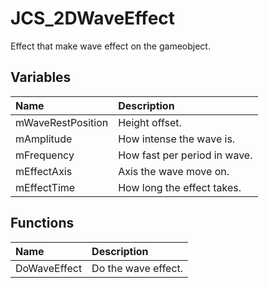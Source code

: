 # JCS_2DWaveEffect

Effect that make wave effect on the gameobject.

## Variables

| Name              | Description                  |
|:------------------|:-----------------------------|
| mWaveRestPosition | Height offset.               |
| mAmplitude        | How intense the wave is.     |
| mFrequency        | How fast per period in wave. |
| mEffectAxis       | Axis the wave move on.       |
| mEffectTime       | How long the effect takes.   |

## Functions

| Name         | Description         |
|:-------------|:--------------------|
| DoWaveEffect | Do the wave effect. |
